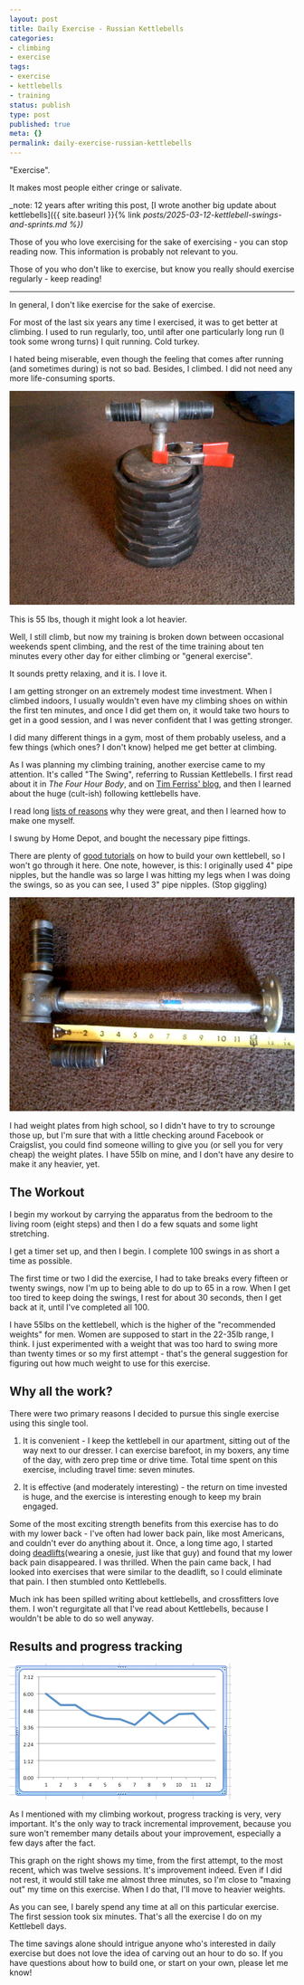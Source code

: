 ```yaml
---
layout: post
title: Daily Exercise - Russian Kettlebells
categories:
- climbing
- exercise
tags:
- exercise
- kettlebells
- training
status: publish
type: post
published: true
meta: {}
permalink: daily-exercise-russian-kettlebells
---
```


"Exercise". 

It makes most people either cringe or salivate.

_note: 12 years after writing this post, [I wrote another big update about kettlebells]({{ site.baseurl  }}{% link _posts/2025-03-12-kettlebell-swings-and-sprints.md %})_

Those of you who love exercising for the sake of exercising - you can stop reading now. This information is probably not relevant to you.

Those of you who don't like to exercise, but know you really should exercise regularly - keep reading!
  
----------------------

In general, I don't like exercise for the sake of exercise.

For most of the last six years any time I exercised, it was to get better at climbing. I used to run regularly, too, until after one particularly long run (I took some wrong turns) I quit running. Cold turkey.

I hated being miserable, even though the feeling that comes after running (and sometimes during) is not so bad. Besides, I climbed. I did not need any more life-consuming sports.

![my kettlebell setup](/squarespace_images/static_556694eee4b0f4ca9cd56729_56035dbbe4b07ebf58d79d16_5586fe4fe4b0278244ce9f71_1434910432064_pic-05062013-005.jpg_)

This is 55 lbs, though it might look a lot heavier.

Well, I still climb, but now my training is broken down between occasional weekends spent climbing, and the rest of the time training about ten minutes every other day for either climbing or "general exercise".

It sounds pretty relaxing, and it is. I love it.

I am getting stronger on an extremely modest time investment. When I climbed indoors, I usually wouldn't even have my climbing shoes on within the first ten minutes, and once I did get them on, it would take two hours to get in a good session, and I was never confident that I was getting stronger.

I did many different things in a gym, most of them probably useless, and a few things (which ones? I don't know) helped me get better at climbing.

As I was planning my climbing training, another exercise came to my attention. It's called "The Swing", referring to Russian Kettlebells. I first read about it in _The Four Hour Body_, and on [Tim Ferriss' blog](http://fourhourworkweek.com/2011/01/08/kettlebell-swing/), and then I learned about the huge (cult-ish) following kettlebells have.

I read long [lists of reasons](http://www.riversidekettlebells.com/2009/03/top-10-benefits-of-kettlebell-training.html) why they were great, and then I learned how to make one myself.

I swung by Home Depot, and bought the necessary pipe fittings.

There are plenty of [good tutorials](http://www.youtube.com/watch?v=Zq9Yxn5a9D8) on how to build your own kettlebell, so I won't go through it here. One note, however, is this: I originally used 4" pipe nipples, but the handle was so large I was hitting my legs when I was doing the swings, so as you can see, I used 3" pipe nipples. (Stop giggling)

![pipe nipples](/squarespace_images/static_556694eee4b0f4ca9cd56729_56035dbbe4b07ebf58d79d16_5586fe4fe4b0278244ce9f74_1434910432154_pic-05062013-010.jpg_)

I had weight plates from high school, so I didn't have to try to scrounge those up, but I'm sure that with a little checking around Facebook or Craigslist, you could find someone willing to give you (or sell you for very cheap) the weight plates. I have 55lb on mine, and I don't have any desire to make it any heavier, yet.

## The Workout

I begin my workout by carrying the apparatus from the bedroom to the living room (eight steps) and then I do a few squats and some light stretching.

I get a timer set up, and then I begin. I complete 100 swings in as short a time as possible.

The first time or two I did the exercise, I had to take breaks every fifteen or twenty swings, now I'm up to being able to do up to 65 in a row. When I get too tired to keep doing the swings, I rest for about 30 seconds, then I get back at it, until I've completed all 100.

I have 55lbs on the kettlebell, which is the higher of the "recommended weights" for men. Women are supposed to start in the 22-35lb range, I think. I just experimented with a weight that was too hard to swing more than twenty times or so my first attempt - that's the general suggestion for figuring out how much weight to use for this exercise.


## Why all the work?

There were two primary reasons I decided to pursue this single exercise using this single tool.

1. It is convenient - I keep the kettlebell in our apartment, sitting out of the way next to our dresser. I can exercise barefoot, in my boxers, any time of the day, with zero prep time or drive time. Total time spent on this exercise, including travel time: seven minutes.

2. It is effective (and moderately interesting) - the return on time invested is huge, and the exercise is interesting enough to keep my brain engaged.

Some of the most exciting strength benefits from this exercise has to do with my lower back - I've often had lower back pain, like most Americans, and couldn't ever do anything about it. Once, a long time ago, I started doing
[deadlifts](http://en.wikipedia.org/wiki/Deadlift)(wearing a onesie, just like that guy) and found that my lower back pain disappeared. I was thrilled. When the pain came back, I had looked into exercises that were similar to the deadlift, so I could eliminate that pain. I then stumbled onto Kettlebells.

Much ink has been spilled writing about kettlebells, and crossfitters love them. I won't regurgitate all that I've read about Kettlebells, because I wouldn't be able to do so well anyway.



## Results and progress tracking

![results graph](/squarespace_images/static_556694eee4b0f4ca9cd56729_56035dbbe4b07ebf58d79d16_5586fe4fe4b0278244ce9f7a_1434910431074_screenshot_5_9_13_7_51_am.jpg_)

As I mentioned with my climbing workout, progress tracking is very, very important. It's the only way to track incremental improvement, because you sure won't remember many details about your improvement, especially a few days after the fact.

This graph on the right shows my time, from the first attempt, to the most recent, which was twelve sessions. It's improvement indeed. Even if I did not rest, it would still take me almost three minutes, so I'm close to "maxing out" my time on this exercise. When I do that, I'll move to heavier weights.

As you can see, I barely spend any time at all on this particular exercise. The first session took six minutes. That's all the exercise I do on my Kettlebell days.

The time savings alone should intrigue anyone who's interested in daily exercise but does not love the idea of carving out an hour to do so. If you have questions about how to build one, or start on your own, please let me know!
